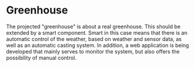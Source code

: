 # Greenhouse

The projected "greenhouse" is about a real greenhouse. This should be extended by a smart component. Smart in this case means that there is an automatic control of the weather, based on weather and sensor data, as well as an automatic casting system. In addition, a web application is being developed that mainly serves to monitor the system, but also offers the possibility of manual control.
